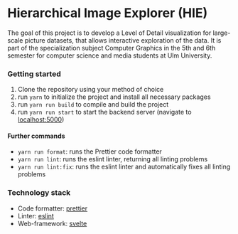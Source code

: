 # Hierarchical Image Explorer (HIE)

The goal of this project is to develop a Level of Detail visualization for large-scale picture datasets, that allows interactive exploration of the data. It is part of the specialization subject Computer Graphics in the 5th and 6th semester for computer science and media students at Ulm University.

### Getting started

1. Clone the repository using your method of choice
2. run `yarn` to initialize the project and install all necessary packages
3. run `yarn run build` to compile and build the project
4. run `yarn run start` to start the backend server (navigate to [localhost:5000](http://localhost:5000))

#### Further commands

- `yarn run format`: runs the Prettier code formatter
- `yarn run lint`: runs the eslint linter, returning all linting problems
- `yarn run lint:fix`: runs the eslint linter and automatically fixes all linting problems

### Technology stack
- Code formatter: [prettier](https://prettier.io/)
- Linter: [eslint](https://eslint.org/)
- Web-framework: [svelte](https://svelte.dev/)
